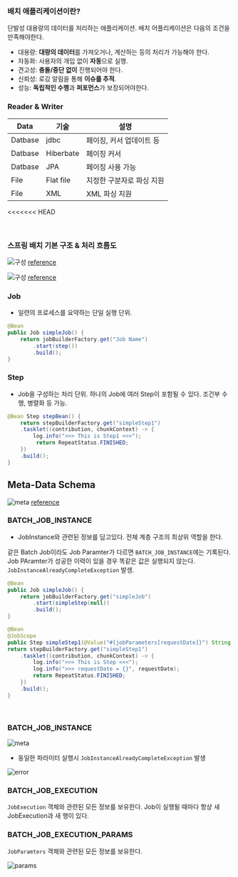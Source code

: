 ### 배치 애플리케이션이란?
단발성 대용량의 데이터를 처리하는 애플리케이션. 배치 어플리케이션은 다음의 조건을 만족해야한다.
- 대용량: **대량의 데이터**를 가져오거나, 계산하는 등의 처리가 가능해야 한다.
- 자동화:  사용자의 개입 없이 **자동**으로 실행.
- 견고성: **충돌/중단 없이** 진행되어야 한다.
- 신뢰성: 로깅 알림을 통해 **이슈를 추적**.
- 성능: **독립적인 수행**과 **퍼포먼스**가 보장되어야한다.

### Reader & Writer
|Data|기술|설명|
|---|---|---|
|Datbase|jdbc|페이징, 커서 업데이트 등|
|Datbase|Hiberbate|페이징 커서
|Datbase|JPA|페이징 사용 가능
|File|Flat file|지정한 구분자로 파싱 지원
|File|XML|XML 파싱 지원
<<<<<<< HEAD

</br>

### 스프링 배치 기본 구조 & 처리 흐름도

![구성](../assets/spring-batch/batch-1.png)
[reference](https://terasoluna-batch.github.io/guideline/5.0.0.RELEASE/en/Ch02_SpringBatchArchitecture.html)

![구성](../assets/spring-batch/batch-2.png)
[reference](https://terasoluna-batch.github.io/guideline/5.0.0.RELEASE/en/Ch02_SpringBatchArchitecture.html)

### Job
- 일련의 프로세스를 요약하는 단일 실행 단위.

``` java
@Bean
public Job simpleJob() {
    return jobBuilderFactory.get("Job Name")
        .start(step())
        .build();
}
```

### Step
- Job을 구성하는 처리 단위. 하나의 Job에 여러 Step이 포함될 수 있다. 조건부 수행, 병렬화 등 가능.

``` java
@Bean Step stepBean() {
    return stepBuilderFactory.get("simpleStep1")
    .tasklet((contribution, chunkContext) -> {
        log.info(">>> This is Step1 <<<");
         return RepeatStatus.FINISHED;
    })
    .build();
}
```

## Meta-Data Schema


![meta](../assets/spring-batch/batch-3.png)
[reference](https://docs.spring.io/spring-batch/docs/current/reference/html/schema-appendix.html)


### BATCH_JOB_INSTANCE
- JobInstance와 관련된 정보를 담고있다. 전체 계층 구조의 최상위 역할을 한다.

같은 Batch Job이라도 Job Paramter가 다르면 `BATCH_JOB_INSTANCE`에는 기록된다. Job PAramter가 성공한 이력이 있을 경우 똑같은 값은 실행되지 않는다. `JobInstanceAlreadyCompleteException` 발생.

``` java
@Bean
public Job simpleJob() {
    return jobBuilderFactory.get("simpleJob") 
        .start(simpleStep(null))
        .build();
}

@Bean
@JobScope
public Step simpleStep1(@Value("#{jobParameters[requestDate]}") String requestDate) {
return stepBuilderFactory.get("simpleStep1")
    .tasklet((contribution, chunkContext) -> {
        log.info(">>> This is Step <<<");
        log.info(">>> requestDate = {}", requestDate);
        return RepeatStatus.FINISHED;
    })
    .build();
}
```

</br>

### BATCH_JOB_INSTANCE
![meta](../assets/spring-batch/batch-4.png)

- 동일한 파라미터 실행시 `JobInstanceAlreadyCompleteException` 발생
  
![error](../assets/spring-batch/batch-5.png)

### BATCH_JOB_EXECUTION
`JobExecution` 객체와 관련된 모든 정보를 보유한다. Job이 실행될 때마다 항상 새 JobExecution과 새 행이 있다.

### BATCH_JOB_EXECUTION_PARAMS

`JobParamters` 객체와 관련된 모든 정보를 보유한다.

![params](../assets/spring-batch/batch-6.png)
